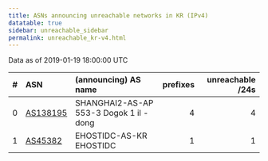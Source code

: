 ```yaml
---
title: ASNs announcing unreachable networks in KR (IPv4)
datatable: true
sidebar: unreachable_sidebar
permalink: unreachable_kr-v4.html
---
```


Data as of 2019-01-19 18:00:00 UTC


<div class="datatable-begin"></div>

|   # | ASN                                      | (announcing) AS name                   |   prefixes |   unreachable /24s |
|----:|:-----------------------------------------|:---------------------------------------|-----------:|-------------------:|
|   0 | [AS138195](unreachable_AS138195-v4.html) | SHANGHAI2-AS-AP 553-3 Dogok 1 il -dong |          4 |                  4 |
|   1 | [AS45382](unreachable_AS45382-v4.html)   | EHOSTIDC-AS-KR EHOSTIDC                |          1 |                  1 |

<div class="datatable-end"></div>
